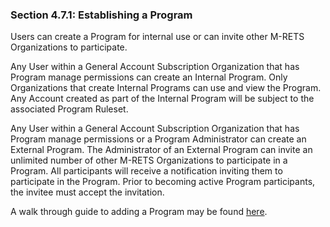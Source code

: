 ### Section 4.7.1: Establishing a Program

Users can create a Program for internal use or can invite other M-RETS Organizations to participate.

Any User within a General Account Subscription Organization that has Program manage permissions can create an Internal Program. Only Organizations that create Internal Programs can use and view the Program. Any Account created as part of the Internal Program will be subject to the associated Program Ruleset.

Any User within a General Account Subscription Organization that has Program manage permissions or a Program Administrator can create an External Program. The Administrator of an External Program can invite an unlimited number of other M-RETS Organizations to participate in a Program. All participants will receive a notification inviting them to participate in the Program. Prior to becoming active Program participants, the invitee must accept the invitation.

A walk through guide to adding a Program may be found [here](https://help.mrets.org/en/articles/2513477-adding-a-program).
